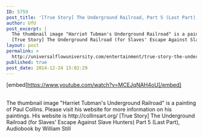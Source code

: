 ```yaml
---
ID: 5759
post_title: '[True Story] The Underground Railroad, Part 5 (Last Part),'
author: UfU
post_excerpt: |
  The thumbnail image "Harriet Tubman's Underground Railroad" is a painting of Paul Collins. Please visit his website for more information on his paintings. His website is http://collinsart.org/
  [True Story] The Underground Railroad (for Slaves' Escape Against Slave Hunters) Part 5 (Last Part), Audiobook by William Still
layout: post
permalink: >
  http://universalflowuniversity.com/entertainment/true-story-the-underground-railroad-part-5-last-part/
published: true
post_date: 2014-12-24 15:02:29
---
```

[embed]https://www.youtube.com/watch?v=MCEJqNAH4oU[/embed]</br></br>
<p>The thumbnail image "Harriet Tubman's Underground Railroad" is a painting of Paul Collins. Please visit his website for more information on his paintings. His website is http://collinsart.org/   
[True Story] The Underground Railroad (for Slaves' Escape Against Slave Hunters) Part 5 (Last Part), Audiobook by William Still</p>
